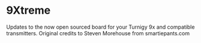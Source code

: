 # 9Xtreme
 Updates to the now open sourced board for your Turnigy 9x and compatible transmitters. Original credits to Steven Morehouse from smartiepants.com 
